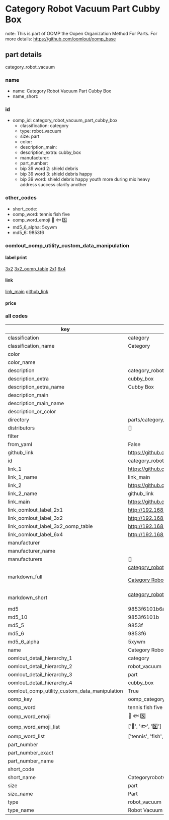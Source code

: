 # Category Robot Vacuum Part Cubby Box  

note: This is part of OOMP the Oopen Organization Method For Parts. For more details: https://github.com/oomlout/oomp_base

##  part details



category_robot_vacuum

### name
* name: Category Robot Vacuum Part Cubby Box
* name_short: 
### id
* oomp_id: category_robot_vacuum_part_cubby_box
  * classification: category
  * type: robot_vacuum
  * size: part
  * color: 
  * description_main: 
  * description_extra: cubby_box
  * manufacturer: 
  * part_number: 
  * bip 39 word 2: shield debris
  * bip 39 word 3: shield debris happy
  * bip 39 word: shield debris happy youth more during mix heavy address success clarify another

### other_codes
* short_code: 
* oomp_word: tennis fish five
* oomp_word_emoji :tennis: :fish: :five:
* md5_6_alpha: 5xywm
* md5_6: 9853f6






### oomlout_oomp_utility_custom_data_manipulation
#### label print
[3x2](http://192.168.1.245:1112/?label=oomp%205xywm)
[3x2_oomp_table](http://192.168.1.107:1112/?label=oomp%205xywm)
[2x1](http://192.168.1.242:1112/?label=oomp%205xywm)
[6x4](http://192.168.1.55:1112/?label=oomp%205xywm)    

#### link

[link_main](https://github.com/oomlout/oomlout_oomp_current_version_messy/tree/main/parts/category_robot_vacuum_part_cubby_box) [github_link](https://github.com/oomlout/oomlout_oomp_part_src/tree/main/parts/category_robot_vacuum_part_cubby_box)                             

#### price







### all codes 
| key | value |  
| --- | --- |  
| classification | category |  
| classification_name | Category |  
| color |  |  
| color_name |  |  
| description | category_robot_vacuum |  
| description_extra | cubby_box |  
| description_extra_name | Cubby Box |  
| description_main |  |  
| description_main_name |  |  
| description_or_color |   |  
| directory | parts/category_robot_vacuum_part_cubby_box |  
| distributors | [] |  
| filter |  |  
| from_yaml | False |  
| github_link | https://github.com/oomlout/oomlout_oomp_part_src/tree/main/parts/category_robot_vacuum_part_cubby_box |  
| id | category_robot_vacuum_part_cubby_box |  
| link_1 | https://github.com/oomlout/oomlout_oomp_current_version_messy/tree/main/parts/category_robot_vacuum_part_cubby_box |  
| link_1_name | link_main |  
| link_2 | https://github.com/oomlout/oomlout_oomp_part_src/tree/main/parts/category_robot_vacuum_part_cubby_box |  
| link_2_name | github_link |  
| link_main | https://github.com/oomlout/oomlout_oomp_current_version_messy/tree/main/parts/category_robot_vacuum_part_cubby_box |  
| link_oomlout_label_2x1 | http://192.168.1.242:1112/?label=oomp%205xywm |  
| link_oomlout_label_3x2 | http://192.168.1.245:1112/?label=oomp%205xywm |  
| link_oomlout_label_3x2_oomp_table | http://192.168.1.107:1112/?label=oomp%205xywm |  
| link_oomlout_label_6x4 | http://192.168.1.55:1112/?label=oomp%205xywm |  
| manufacturer |  |  
| manufacturer_name |  |  
| manufacturers | [] |  
| markdown_full | [category_robot_vacuum_part_cubby_box](https://github.com/oomlout/oomlout_oomp_current_version_messy/tree/main/parts/category_robot_vacuum_part_cubby_box)<br>[](https://github.com/oomlout/oomlout_oomp_current_version_messy/tree/main/parts/category_robot_vacuum_part_cubby_box)<br>[Category Robot Vacuum Part Cubby Box](https://github.com/oomlout/oomlout_oomp_current_version_messy/tree/main/parts/category_robot_vacuum_part_cubby_box)<br><br> |  
| markdown_short | [category_robot_vacuum_part_cubby_box](https://github.com/oomlout/oomlout_oomp_current_version_messy/tree/main/parts/category_robot_vacuum_part_cubby_box)<br><br> |  
| md5 | 9853f6101b6a71c110c7eff6d1ce1e2d |  
| md5_10 | 9853f6101b |  
| md5_5 | 9853f |  
| md5_6 | 9853f6 |  
| md5_6_alpha | 5xywm |  
| name | Category Robot Vacuum Part Cubby Box |  
| oomlout_detail_hierarchy_1 | category |  
| oomlout_detail_hierarchy_2 | robot_vacuum |  
| oomlout_detail_hierarchy_3 | part |  
| oomlout_detail_hierarchy_4 | cubby_box |  
| oomlout_oomp_utility_custom_data_manipulation | True |  
| oomp_key | oomp_category_robot_vacuum_part_cubby_box |  
| oomp_word | tennis fish five |  
| oomp_word_emoji | :tennis: :fish: :five: |  
| oomp_word_emoji_list | [':tennis:', ':fish:', ':five:'] |  
| oomp_word_list | ['tennis', 'fish', 'five'] |  
| part_number |  |  
| part_number_exact |  |  
| part_number_name |  |  
| short_code |  |  
| short_name | Categoryrobotvacuum |  
| size | part |  
| size_name | Part |  
| type | robot_vacuum |  
| type_name | Robot Vacuum |  
